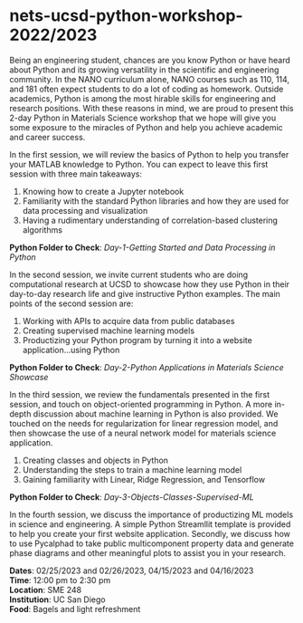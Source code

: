 # nets-ucsd-python-workshop-2022/2023

Being an engineering student, chances are you know Python or have heard about Python and its growing versatility in the scientific and engineering community. In the NANO curriculum alone, NANO courses such as 110, 114, and 181 often expect students to do a lot of coding as homework. Outside academics, Python is among the most hirable skills for engineering and research positions. With these reasons in mind, we are proud to present this 2-day Python in Materials Science workshop that we hope will give you some exposure to the miracles of Python and help you achieve academic and career success. 

In the first session, we will review the basics of Python to help you transfer your MATLAB knowledge to Python. You can expect to leave this first session with three main takeaways: 
<ol>
  <li>Knowing how to create a Jupyter notebook</li>
  <li>Familiarity with the standard Python libraries and how they are used for data processing and visualization</li>
  <li>Having a rudimentary understanding of correlation-based clustering algorithms</li>
</ol>

**Python Folder to Check**: *Day-1-Getting Started and Data Processing in Python*

In the second session, we invite current students who are doing computational research at UCSD to showcase how they use Python in their day-to-day research life and give instructive Python examples. The main points of the second session are:
<ol>
  <li>Working with APIs to acquire data from public databases</li>
  <li>Creating supervised machine learning models</li>
  <li>Productizing your Python program by turning it into a website application...using Python</li>
</ol>

**Python Folder to Check**: *Day-2-Python Applications in Materials Science Showcase*

In the third session, we review the fundamentals presented in the first session, and touch on object-oriented programming in Python. A more in-depth discussion about machine learning in Python is also provided. We touched on the needs for regularization for linear regression model, and then showcase the use of a neural network model for materials science application.
<ol>
  <li>Creating classes and objects in Python</li>
  <li>Understanding the steps to train a machine learning model</li>
  <li>Gaining familiarity with Linear, Ridge Regression, and Tensorflow</li>
</ol>

**Python Folder to Check**: *Day-3-Objects-Classes-Supervised-ML*

In the fourth session, we discuss the importance of productizing ML models in science and engineering. A simple Python Streamllit template is provided to help you create your first website application. Secondly, we discuss how to use Pycalphad to take public multicomponent property data and generate phase diagrams and other meaningful plots to assist you in your research.




**Dates**: 02/25/2023 and 02/26/2023, 04/15/2023 and 04/16/2023\
**Time**: 12:00 pm to 2:30 pm\
**Location**: SME 248\
**Institution**: UC San Diego\
**Food**: Bagels and light refreshment
